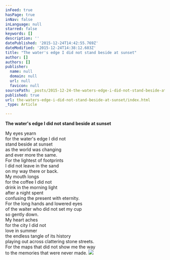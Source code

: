 ```yaml
---
inFeed: true
hasPage: true
inNav: false
inLanguage: null
starred: false
keywords: []
description: ''
datePublished: '2015-12-24T14:42:55.769Z'
dateModified: '2015-12-24T14:38:12.683Z'
title: "The water's edge I did not stand beside at sunset"
author: []
authors: []
publisher:
  name: null
  domain: null
  url: null
  favicon: null
sourcePath: _posts/2015-12-24-the-waters-edge-i-did-not-stand-beside-at-sunset.md
published: true
url: the-waters-edge-i-did-not-stand-beside-at-sunset/index.html
_type: Article

---
```

**The water's edge I did not stand beside at sunset**

My eyes yearn  
for the water's edge I did not   
stand beside at sunset  
as the world was changing  
and ever more the same.  
For the lightest of footprints  
I did not leave in the sand  
on my way there or back.  
My mouth longs  
for the coffee I did not   
drink in the morning light  
after a night spent   
confusing the present with eternity.  
For the long hands and lowered eyes   
of the waiter who did not set my cup   
so gently down.  
My heart aches  
for the city I did not   
love in summer  
the endless tangle of its history   
playing out across clattering stone streets.  
For the maps that did not show me the way  
to the memories that were never made.
![](https://the-grid-user-content.s3-us-west-2.amazonaws.com/eaa1625d-0fa6-4b44-b0fd-5fc1448f5181.jpg)